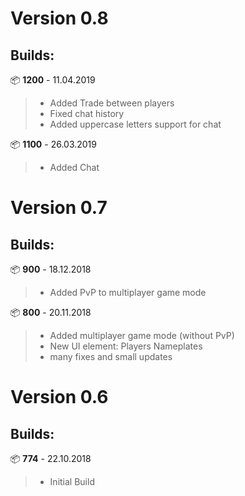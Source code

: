 # Version 0.8
## Builds:

📦 **1200** - 11.04.2019
> - Added Trade between players
> - Fixed chat history
> - Added uppercase letters support for chat

📦 **1100** - 26.03.2019
> - Added Chat

# Version 0.7
## Builds:

📦 **900** - 18.12.2018
> - Added PvP to multiplayer game mode  


📦 **800** - 20.11.2018
> - Added multiplayer game mode (without PvP)
> - New UI element: Players Nameplates
> - many fixes and small updates  

# Version 0.6
## Builds:
📦 **774** - 22.10.2018
> - Initial Build
